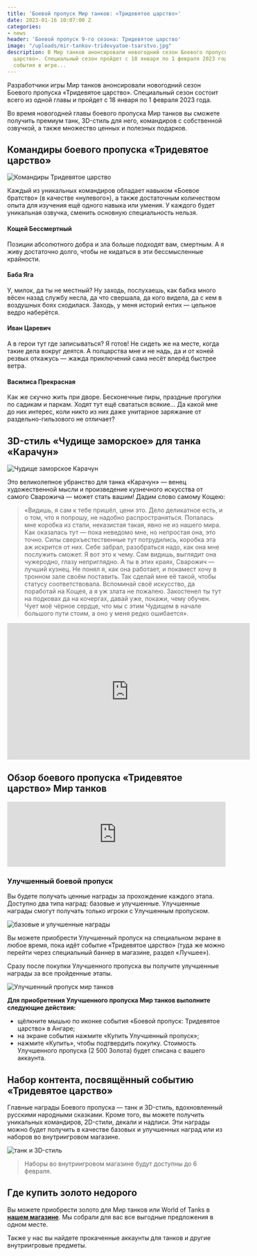 ```yaml
---
title: 'Боевой пропуск Мир танков: «Тридевятое царство»'
date: 2023-01-16 10:07:00 Z
categories:
- news
header: 'Боевой пропуск 9-го сезона: Тридевятое царство'
image: "/uploads/mir-tankov-tridevyatoe-tsarstvo.jpg"
description: В Мир танков анонсировали новогодний сезон Боевого пропуска «Тридевятое
  царство». Специальный сезон пройдет с 18 января по 1 февраля 2023 года. В рамках
  события в игре...
---
```


Разработчики игры Мир танков анонсировали новогодний сезон Боевого пропуска «Тридевятое царство». Специальный сезон состоит всего из одной главы и пройдет с 18 января по 1 февраля 2023 года.

Во время новогодней главы боевого пропуска Мир танков вы сможете получить премиум танк, 3D-стиль для него, командиров с собственной озвучкой, а также множество ценных и полезных подарков.

## Командиры боевого пропуска «Тридевятое царство»

![Командиры Тридевятое царство](https://ru-wotp.wgcdn.co/dcont/fb/image/bp_2022_crew_sommanders_for_light.png)

Каждый из уникальных командиров обладает навыком «Боевое братство» (в качестве «нулевого»), а также достаточным количеством опыта для изучения ещё одного навыка или умения. У каждого будет уникальная озвучка, сменить основную специальность нельзя.

#### Кощей Бессмертный

Позиции абсолютного добра и зла больше подходят вам, смертным. А я живу достаточно долго, чтобы не кидаться в эти бессмысленные крайности.

#### Баба Яга

У, милок, да ты не местный? Ну заходь, послухаешь, как бабка много вёсен назад службу несла, да что свершала, да кого видела, да с кем в воздушных боях сходилася. Заходь, у меня историй ентих — цельное ведро наберётся.

#### Иван Царевич

А в герои тут где записываться? Я готов! Не сидеть же на месте, когда такие дела вокруг деятся. А полцарства мне и не надь, да и от коней резвых откажусь — жажда приключений сама несёт вперёд быстрее ветра.

#### Василиса Прекрасная

Как же скучно жить при дворе. Бесконечные пиры, праздные прогулки по садикам и паркам. Ходят тут ещё свататься всякие... Да какой мне до них интерес, коли никто из них даже унитарное заряжание от раздельно-гильзового не отличает?

<!-- Yandex.RTB R-A-1959236-5 -->
<div id="yandex_rtb_R-A-1959236-5"></div>
<script>window.yaContextCb.push(()=>{
  Ya.Context.AdvManager.render({
    renderTo: 'yandex_rtb_R-A-1959236-5',
    blockId: 'R-A-1959236-5'
  })
})</script>

## 3D-стиль «Чудище заморское» для танка «Карачун» 

![Чудище заморское Карачун](https://ru-wotp.wgcdn.co/dcont/fb/image/j27_o_i_120_kb_mt_3dst_all_copy.png)

Это великолепное убранство для танка «Карачун» — венец художественной мысли и произведение кузнечного искусства от самого Сварожича — может стать вашим! Дадим слово самому Кощею: 

> «Видишь, я сам к тебе пришёл, цени это. Дело деликатное есть, и о том, что я попрошу, не надобно распространяться. Попалась мне коробка из стали, неказистая такая, явно не из нашего мира. Как оказалась тут — пока неведомо мне, но непростая она, это точно. Силы сверхъестественные тут потрудились, коробка эта аж искрится от них. Себе забрал, разобраться надо, как она мне послужить сможет. Я вот это к чему. Сам видишь, выглядит она чужеродно, глазу неприглядно. А ты в этих краях, Сварожич — лучший кузнец. Не понял я, как она работает, и покамест хочу в тронном зале своём поставить. Так сделай мне её такой, чтобы статусу соответствовала. Вспоминай своё искусство, да поработай на Кощея, а я уж злата не пожалею. Закостенел ты тут на подковах да на кочергах, давай уже, покажи, чему обучен. Чует моё чёрное сердце, что мы с этим Чудищем в начале большого пути стоим, а оно у меня редко ошибается».

<div class="vyt"><iframe width="560" height="315" src="https://www.youtube.com/embed/DS35mQedguo" title="YouTube video player" frameborder="0" allow="accelerometer; autoplay; clipboard-write; encrypted-media; gyroscope; picture-in-picture; web-share" allowfullscreen></iframe></div>


## Обзор боевого пропуска «Тридевятое царство» Мир танков

<div class="vyt"><iframe width="100%" height="auto" src="https://www.youtube.com/embed/9_zEoPRoyqg" title="YouTube video player" frameborder="0" allow="accelerometer; autoplay; clipboard-write; encrypted-media; gyroscope; picture-in-picture; web-share" allowfullscreen></iframe></div>

### Улучшенный боевой пропуск

Вы будете получать ценные награды за прохождение каждого этапа. Доступно два типа наград: базовые и улучшенные. Улучшенные награды смогут получать только игроки с Улучшенным пропуском.

![базовые и улучшенные награды](https://ru-wotp.lesta.ru/dcont/fb/image/portal_bp-awards-infographic_916h708_lg_spb_mt_1.jpg)

Вы можете приобрести Улучшенный пропуск на специальном экране в любое время, пока идёт событие «Тридевятое царство» (туда же можно перейти через специальный баннер в магазине, раздел «Лучшее»).

<!-- Yandex.RTB R-A-1959236-6 -->
<div id="yandex_rtb_R-A-1959236-6"></div>
<script>window.yaContextCb.push(()=>{
  Ya.Context.AdvManager.render({
    renderTo: 'yandex_rtb_R-A-1959236-6',
    blockId: 'R-A-1959236-6'
  })
})</script>

Сразу после покупки Улучшенного пропуска вы получите улучшенные награды за все пройденные этапы.

![Улучшенный пропуск мир танков](https://ru-wotp.lesta.ru/dcont/fb/image/progression_bp_2023.jpg)

**Для приобретения Улучшенного пропуска Мир танков выполните следующие действия:**

* щёлкните мышью по иконке события «Боевой пропуск: Тридевятое царство» в Ангаре;
* на экране события нажмите «Купить Улучшенный пропуск»;
* нажмите «Купить», чтобы подтвердить покупку. Стоимость Улучшенного пропуска (2 500 Золота) будет списана с вашего аккаунта.

## Набор контента, посвящённый событию «Тридевятое царство»

Главные награды Боевого пропуска — танк и 3D-стиль, вдохновленный русскими народными сказками. Кроме того, вы можете получить уникальных командиров, 2D-стили, декали и надписи. Эти награды можно будет получить в качестве базовых и улучшенных наград или из наборов во внутриигровом магазине. 

![танк и 3D-стиль](https://ru-wotp.wgcdn.co/dcont/fb/image/bp_2022_infopage_tank_3dstyle__mtcnt-107.png)

> Наборы во внутриигровом магазине будут доступны до 6 февраля.

## Где купить золото недорого

Вы можете приобрести золото для Мир танков или World of Tanks в [**нашем магазине**](https://protanks.ru/shop). Мы собрали для вас все выгодные предложения в одном месте.

Также у нас вы найдете прокаченные аккаунты для танков и другие внутриигровые предметы.
